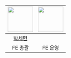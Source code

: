 |<img src="https://avatars.githubusercontent.com/u/64801796?v=4" width="80">|<img src="https://avatars.githubusercontent.com/u/79556112?v=4" width="80">|
|:---:|:---:|
|[박세현](https://github.com/pakxe)|[](https://github.com/LellowMellow)|
|FE 총괄|FE 운영|

